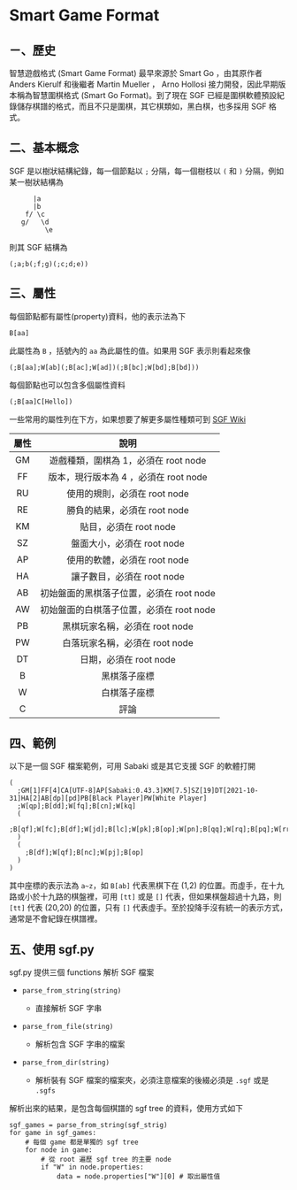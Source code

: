 # Smart Game Format

## ㄧ、歷史
智慧遊戲格式 (Smart Game Format) 最早來源於 Smart Go ，由其原作者 Anders Kierulf 和後繼者 Martin Mueller ， Arno Hollosi 接力開發，因此早期版本稱為智慧圍棋格式 (Smart Go Format)。到了現在 SGF 已經是圍棋軟體預設紀錄儲存棋譜的格式，而且不只是圍棋，其它棋類如，黑白棋，也多採用 SGF 格式。

## 二、基本概念
SGF 是以樹狀結構紀錄，每一個節點以 ```;``` 分隔，每一個樹枝以 ```(``` 和 ```)``` 分隔，例如某一樹狀結構為

          |a
          |b
        f/ \c
       g/   \d
             \e
             
則其 SGF 結構為

    (;a;b(;f;g)(;c;d;e))

## 三、屬性

每個節點都有屬性(property)資料，他的表示法為下

    B[aa]

此屬性為 ```B``` ，括號內的 ```aa``` 為此屬性的值。如果用 SGF 表示則看起來像

    (;B[aa];W[ab](;B[ac];W[ad])(;B[bc];W[bd];B[bd]))

每個節點也可以包含多個屬性資料

    (;B[aa]C[Hello])

一些常用的屬性列在下方，如果想要了解更多屬性種類可到 [SGF Wiki](https://en.wikipedia.org/wiki/Smart_Game_Format)

| 屬性            | 說明                |
| :------------: | :---------------: |
| GM               | 遊戲種類，圍棋為 1，必須在 root node |
| FF               | 版本，現行版本為 4 ，必須在 root node |
| RU               | 使用的規則，必須在 root node |
| RE               | 勝負的結果，必須在 root node |
| KM               | 貼目，必須在 root node |
| SZ               | 盤面大小，必須在 root node |
| AP               | 使用的軟體，必須在 root node |
| HA               | 讓子數目，必須在 root node |
| AB               | 初始盤面的黑棋落子位置，必須在 root node |
| AW               | 初始盤面的白棋落子位置，必須在 root node |
| PB               | 黑棋玩家名稱，必須在 root node |
| PW               | 白落玩家名稱，必須在 root node |
| DT               | 日期，必須在 root node |
| B                | 黑棋落子座標 |
| W                | 白棋落子座標 |
| C                | 評論 |

## 四、範例
以下是一個 SGF 檔案範例，可用 Sabaki 或是其它支援 SGF 的軟體打開

    (
      ;GM[1]FF[4]CA[UTF-8]AP[Sabaki:0.43.3]KM[7.5]SZ[19]DT[2021-10-31]HA[2]AB[dp][pd]PB[Black Player]PW[White Player]
      ;W[qp];B[dd];W[fq];B[cn];W[kq]
      (
        ;B[qf];W[fc];B[df];W[jd];B[lc];W[pk];B[op];W[pn];B[qq];W[rq];B[pq];W[rr];B[mq];W[ko]
      )
      (
        ;B[df];W[qf];B[nc];W[pj];B[op]
      )
    )

其中座標的表示法為 ```a~z```，如 ```B[ab]``` 代表黑棋下在 (1,2) 的位置。而虛手，在十九路或小於十九路的棋盤裡，可用 ```[tt]``` 或是 ```[]``` 代表，但如果棋盤超過十九路，則 ```[tt]``` 代表 (20,20) 的位置，只有 ```[]``` 代表虛手。至於投降手沒有統一的表示方式，通常是不會紀錄在棋譜裡。

## 五、使用 sgf.py

sgf.py 提供三個 functions 解析 SGF 檔案

   * `parse_from_string(string)`
      * 直接解析 SGF 字串

   * `parse_from_file(string)`
      * 解析包含 SGF 字串的檔案

   * `parse_from_dir(string)`
      * 解析裝有 SGF 檔案的檔案夾，必須注意檔案的後綴必須是 ```.sgf``` 或是 ```.sgfs```

解析出來的結果，是包含每個棋譜的 sgf tree 的資料，使用方式如下

    sgf_games = parse_from_string(sgf_strig)
    for game in sgf_games:
        # 每個 game 都是單獨的 sgf tree
        for node in game:
            # 從 root 遍歷 sgf tree 的主要 node
            if "W" in node.properties:
                data = node.properties["W"][0] # 取出屬性值
    
